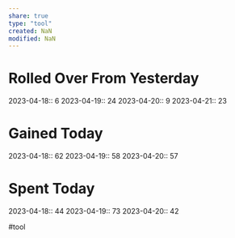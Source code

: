 ```yaml
---
share: true
type: "tool"
created: NaN 
modified: NaN
---
```

# Rolled Over From Yesterday
2023-04-18:: 6
2023-04-19:: 24
2023-04-20:: 9
2023-04-21:: 23
# Gained Today
2023-04-18:: 62
2023-04-19:: 58
2023-04-20:: 57
# Spent Today
2023-04-18:: 44
2023-04-19:: 73
2023-04-20:: 42

#tool

